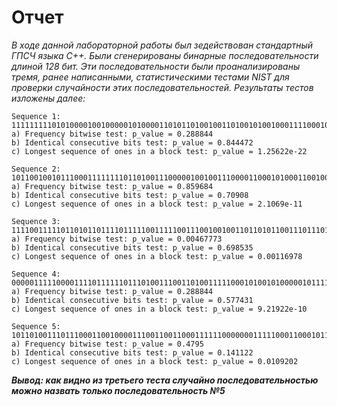 # Отчет

*В ходе данной лабораторной работы был зедействован стандартный ГПСЧ языка C++. Были сгенерированы бинарные последовательности длиной 128 бит. 
Эти последовательности были проанализированы тремя, ранее написанными, статистическими тестами NIST для проверки случайности этих последовательностей. 
Результаты тестов изложены далее:*

```
Sequence 1:
11111111101010000100100000101000011010110100100110100101001000111100010010010000100001111011100010100110001100011100011100010101
a) Frequency bitwise test: p_value = 0.288844
b) Identical consecutive bits test: p_value = 0.844472
c) Longest sequence of ones in a block test: p_value = 1.25622e-22

Sequence 2:
10110010010111000111111110110100111000001001001110000110001010001100100100000101001000000111010010011111010111110111110110011011
a) Frequency bitwise test: p_value = 0.859684
b) Identical consecutive bits test: p_value = 0.70908
c) Longest sequence of ones in a block test: p_value = 2.1069e-11

Sequence 3:
11110011111011010110111101111100111110011100100100110110101100111011101101101111001011001010000001111101101101011010000111011111
a) Frequency bitwise test: p_value = 0.00467773
b) Identical consecutive bits test: p_value = 0.698535
c) Longest sequence of ones in a block test: p_value = 0.00116978

Sequence 4:
00000111110000111101111110111010011100110100111110001010010100000101111101011010010100010001100011111011000001011111010111111010
a) Frequency bitwise test: p_value = 0.288844
b) Identical consecutive bits test: p_value = 0.577431
c) Longest sequence of ones in a block test: p_value = 9.21922e-10

Sequence 5:
10110100111011100011001000011100110011000111111000000011111000110001011111000010011000111111100011110000011110111011110100101010
a) Frequency bitwise test: p_value = 0.4795
b) Identical consecutive bits test: p_value = 0.141122
c) Longest sequence of ones in a block test: p_value = 0.0109202
```

***Вывод: как видно из третьего теста случайно последовательностью можно назвать только последовательность №5***
